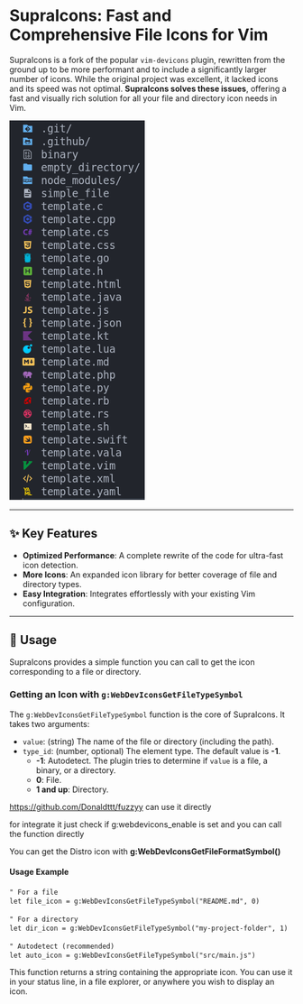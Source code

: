 # SupraIcons: Fast and Comprehensive File Icons for Vim


SupraIcons is a fork of the popular `vim-devicons` plugin, rewritten from the ground up to be more performant and to include a significantly larger number of icons. While the original project was excellent, it lacked icons and its speed was not optimal. **SupraIcons solves these issues**, offering a fast and visually rich solution for all your file and directory icon needs in Vim.

<img src="data_git/readme_image.png">

---

## ✨ Key Features

* **Optimized Performance**: A complete rewrite of the code for ultra-fast icon detection.
* **More Icons**: An expanded icon library for better coverage of file and directory types.
* **Easy Integration**: Integrates effortlessly with your existing Vim configuration.

---

## 🚀 Usage

SupraIcons provides a simple function you can call to get the icon corresponding to a file or directory.

### Getting an Icon with `g:WebDevIconsGetFileTypeSymbol`

The `g:WebDevIconsGetFileTypeSymbol` function is the core of SupraIcons. It takes two arguments:

* `value`: (string) The name of the file or directory (including the path).
* `type_id`: (number, optional) The element type. The default value is **-1**.
    * **-1**: Autodetect. The plugin tries to determine if `value` is a file, a binary, or a directory.
    * **0**: File.
    * **1 and up**: Directory.

https://github.com/Donaldttt/fuzzyy can use it directly

for integrate it just check if g:webdevicons_enable is set
and you can call the function directly

You can get the Distro icon with **g:WebDevIconsGetFileFormatSymbol()**

#### Usage Example

```vim
" For a file
let file_icon = g:WebDevIconsGetFileTypeSymbol("README.md", 0)

" For a directory
let dir_icon = g:WebDevIconsGetFileTypeSymbol("my-project-folder", 1)

" Autodetect (recommended)
let auto_icon = g:WebDevIconsGetFileTypeSymbol("src/main.js")
```

This function returns a string containing the appropriate icon. You can use it in your status line, in a file explorer, or anywhere you wish to display an icon.
